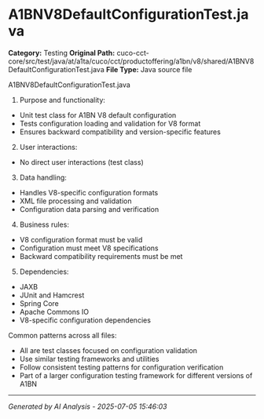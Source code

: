 # A1BNV8DefaultConfigurationTest.java

**Category:** Testing
**Original Path:** cuco-cct-core/src/test/java/at/a1ta/cuco/cct/productoffering/a1bn/v8/shared/A1BNV8DefaultConfigurationTest.java
**File Type:** Java source file

A1BNV8DefaultConfigurationTest.java
1. Purpose and functionality:
- Unit test class for A1BN V8 default configuration
- Tests configuration loading and validation for V8 format
- Ensures backward compatibility and version-specific features

2. User interactions:
- No direct user interactions (test class)

3. Data handling:
- Handles V8-specific configuration formats
- XML file processing and validation
- Configuration data parsing and verification

4. Business rules:
- V8 configuration format must be valid
- Configuration must meet V8 specifications
- Backward compatibility requirements must be met

5. Dependencies:
- JAXB
- JUnit and Hamcrest
- Spring Core
- Apache Commons IO
- V8-specific configuration dependencies

Common patterns across all files:
- All are test classes focused on configuration validation
- Use similar testing frameworks and utilities
- Follow consistent testing patterns for configuration verification
- Part of a larger configuration testing framework for different versions of A1BN

---
*Generated by AI Analysis - 2025-07-05 15:46:03*
